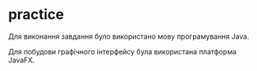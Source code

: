 # practice
Для виконання завдання було використано мову програмування Java.

Для побудови графічного інтерфейсу була використана платформа JavaFX.



